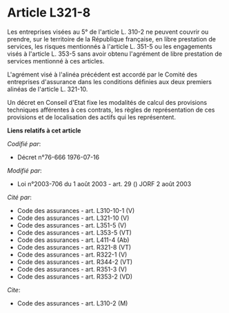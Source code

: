 # Article L321-8

Les entreprises visées au 5° de l'article L. 310-2 ne peuvent couvrir ou prendre, sur le territoire de la République
française, en libre prestation de services, les risques mentionnés à l'article L. 351-5 ou les engagements visés à l'article
L. 353-5 sans avoir obtenu l'agrément de libre prestation de services mentionné à ces articles.

L'agrément visé à l'alinéa précédent est accordé par le Comité des entreprises d'assurance dans les conditions définies aux
deux premiers alinéas de l'article L. 321-10.

Un décret en Conseil d'Etat fixe les modalités de calcul des provisions techniques afférentes à ces contrats, les règles de
représentation de ces provisions et de localisation des actifs qui les représentent.

**Liens relatifs à cet article**

_Codifié par_:

  - Décret n°76-666 1976-07-16

_Modifié par_:

  - Loi n°2003-706 du 1 août 2003 - art. 29 () JORF 2 août 2003

_Cité par_:

  - Code des assurances - art. L310-10-1 (V)
  - Code des assurances - art. L321-10 (V)
  - Code des assurances - art. L351-5 (V)
  - Code des assurances - art. L353-5 (VT)
  - Code des assurances - art. L411-4 (Ab)
  - Code des assurances - art. R321-8 (VT)
  - Code des assurances - art. R322-1 (V)
  - Code des assurances - art. R344-2 (VT)
  - Code des assurances - art. R351-3 (V)
  - Code des assurances - art. R353-2 (VD)

_Cite_:

  - Code des assurances - art. L310-2 (M)
